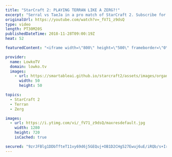 ```yaml
---
title: "StarCraft 2: PLAYING TERRAN LIKE A ZERG?!"
excerpt: "Serral vs TaeJa in a pro match of StarCraft 2. Subscribe for more videos: http://lowko.tv/youtube Serral's Zerg vs Terran build order: https://goo.gl/DKGTSS  TaeJa recently got back to StarCraft 2 after being forced to take a break for several years. Turns out the man is still incredibly good at playing"
originalUrl: https://youtube.com/watch?v=_fV71_z9dsQ
type: video
length: PT30M20S
publishedDateTime: 2018-11-28T09:00:19Z
heat: 52

featuredContent: "<iframe width=\"800\" height=\"500\" frameborder=\"0\" src=\"https://www.youtube.com/embed/_fV71_z9dsQ\" allow=\"accelerometer; autoplay; encrypted-media; gyroscope; picture-in-picture\" allowfullscreen></iframe>"

provider:
  name: LowkoTV
  domain: lowko.tv
  images:
    - url: https://smartableai.github.io/starcraft2/assets/images/organizations/lowko.tv-50x50.jpg
      width: 50
      height: 50

topics:
  - StarCraft 2
  - Terran
  - Zerg

images:
  - url: https://i.ytimg.com/vi/_fV71_z9dsQ/maxresdefault.jpg
    width: 1280
    height: 720
    isCached: true

secured: "9zrJFBlg1DDbTfteT11vy69d6j5GEQuj+OB1D2CHg527Ewuj6uE/iRQb/s+IrH6mHmKW141PJn1Wa55v3rV4UNrrkAcVLuD7siYEJWefUrnUX/LmKzkXoi3XLY5PrIqY2UqYpt8DTxTPXPWANT2fAKFuCYTBoZdtelVUpM/Oeo3eL/AKcnIrz5HZssQd7y0QqRdGIsVQ+5dIBJzQr7ZFowGzzz+RHGKpx3jPnv+xhqCizmvu+4NzKMhZOBXYVwVQMUyi44zV6kf+qKTbbebOdyPc05I+qC7eiaDVbGvh45PQZ5/oAGuUjZ+lv4OHl/epwX2jgIbNVcjascfvB2Bkm5ynVLZvKlDKzB9MII5r19jvq6yC5Ex4xXoWC1/EWFdWf1fk57FKw70lKoAVvM1/X0UvJMKYg3OyyaAzXqzcbPW8jZXZiOaC+RFhlvfDI0vX;rlt6iO6MPLUwSv4n5KiCNg=="
---
```


